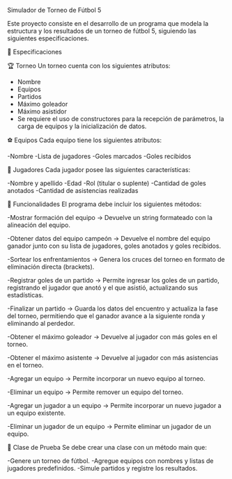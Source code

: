Simulador de Torneo de Fútbol 5

Este proyecto consiste en el desarrollo de un programa que modela la estructura y los resultados de un torneo de fútbol 5, siguiendo las siguientes especificaciones.

📌 Especificaciones

🏆 Torneo
Un torneo cuenta con los siguientes atributos:

- Nombre
- Equipos
- Partidos
- Máximo goleador
- Máximo asistidor
- Se requiere el uso de constructores para la recepción de parámetros, la carga de equipos y la inicialización de datos.



⚽ Equipos
Cada equipo tiene los siguientes atributos:

-Nombre
-Lista de jugadores
-Goles marcados
-Goles recibidos



👥 Jugadores
Cada jugador posee las siguientes características:

-Nombre y apellido
-Edad
-Rol (titular o suplente)
-Cantidad de goles anotados
-Cantidad de asistencias realizadas



🔧 Funcionalidades
El programa debe incluir los siguientes métodos:

-Mostrar formación del equipo → Devuelve un string formateado con la alineación del equipo.

-Obtener datos del equipo campeón → Devuelve el nombre del equipo ganador junto con su lista de jugadores, goles anotados y goles recibidos.

-Sortear los enfrentamientos → Genera los cruces del torneo en formato de eliminación directa (brackets).

-Registrar goles de un partido → Permite ingresar los goles de un partido, registrando el jugador que anotó y el que asistió, actualizando sus estadísticas.

-Finalizar un partido → Guarda los datos del encuentro y actualiza la fase del torneo, permitiendo que el ganador avance a la siguiente ronda y eliminando al perdedor.

-Obtener el máximo goleador → Devuelve al jugador con más goles en el torneo.

-Obtener el máximo asistente → Devuelve al jugador con más asistencias en el torneo.

-Agregar un equipo → Permite incorporar un nuevo equipo al torneo.

-Eliminar un equipo → Permite remover un equipo del torneo.

-Agregar un jugador a un equipo → Permite incorporar un nuevo jugador a un equipo existente.

-Eliminar un jugador de un equipo → Permite eliminar un jugador de un equipo.



📝 Clase de Prueba
Se debe crear una clase con un método main que:

-Genere un torneo de fútbol.
-Agregue equipos con nombres y listas de jugadores predefinidos.
-Simule partidos y registre los resultados.
